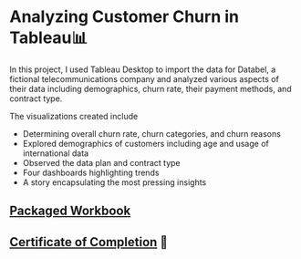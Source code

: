 # Analyzing Customer Churn in Tableau📊

In this project, I used Tableau Desktop to import the data for Databel, a fictional telecommunications company and analyzed various aspects of their data including demographics, churn rate, their payment methods, and contract type.

The visualizations created include
- Determining overall churn rate, churn categories, and churn reasons
- Explored demographics of customers including age and usage of international data
- Observed the data plan and contract type
- Four dashboards highlighting trends
- A story encapsulating the most pressing insights

## [Packaged Workbook]()

## [Certificate of Completion]() 📜



